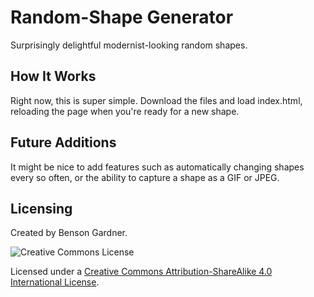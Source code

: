 # Random-Shape Generator
Surprisingly delightful modernist-looking random shapes.

## How It Works
Right now, this is super simple. Download the files and load index.html,
reloading the page when you're ready for a new shape.

## Future Additions
It might be nice to add features such as automatically changing shapes every
so often, or the ability to capture a shape as a GIF or JPEG.

## Licensing
Created by Benson Gardner.

![Creative Commons License](https://i.creativecommons.org/l/by-sa/4.0/88x31.png)

Licensed under a [Creative Commons Attribution-ShareAlike 4.0 International License]("http://creativecommons.org/licenses/by-sa/4.0/").
